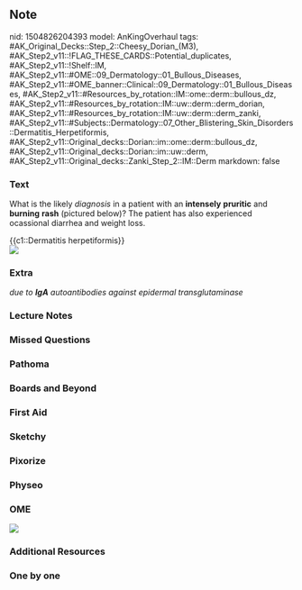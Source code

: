 ## Note
nid: 1504826204393
model: AnKingOverhaul
tags: #AK_Original_Decks::Step_2::Cheesy_Dorian_(M3), #AK_Step2_v11::!FLAG_THESE_CARDS::Potential_duplicates, #AK_Step2_v11::!Shelf::IM, #AK_Step2_v11::#OME::09_Dermatology::01_Bullous_Diseases, #AK_Step2_v11::#OME_banner::Clinical::09_Dermatology::01_Bullous_Diseases, #AK_Step2_v11::#Resources_by_rotation::IM::ome::derm::bullous_dz, #AK_Step2_v11::#Resources_by_rotation::IM::uw::derm::derm_dorian, #AK_Step2_v11::#Resources_by_rotation::IM::uw::derm::derm_zanki, #AK_Step2_v11::#Subjects::Dermatology::07_Other_Blistering_Skin_Disorders::Dermatitis_Herpetiformis, #AK_Step2_v11::Original_decks::Dorian::im::ome::derm::bullous_dz, #AK_Step2_v11::Original_decks::Dorian::im::uw::derm, #AK_Step2_v11::Original_decks::Zanki_Step_2::IM::Derm
markdown: false

### Text
What is the likely <i>diagnosis</i> in a patient with an
<b>intensely</b> <b>pruritic</b> and <b>burning</b> <b>rash</b>
(pictured below)? The patient has also experienced ocassional
diarrhea and weight loss.
<div>
  {{c1::Dermatitis herpetiformis}}
</div>
<div><img src="gimme%20dat%20ass.png"></div>

### Extra
<i>due to <b>IgA</b> autoantibodies against epidermal
transglutaminase</i>

### Lecture Notes


### Missed Questions


### Pathoma


### Boards and Beyond


### First Aid


### Sketchy


### Pixorize


### Physeo


### OME
<div class="ome-widget">
  <a href=
  "https://onlinemeded.org/spa/dermatology/bullous-diseases/acquire?ref=anki">
  <img src="_OME_AnkiFlashcards_Lesson_5.png"></a>
</div>

### Additional Resources


### One by one

